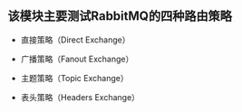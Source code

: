 ## 该模块主要测试RabbitMQ的四种路由策略

   - 直接策略（Direct Exchange）
   
   - 广播策略（Fanout Exchange）
   
   - 主题策略（Topic Exchange）
   
   - 表头策略（Headers Exchange）